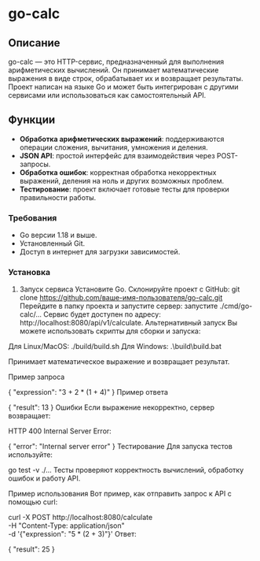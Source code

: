 # go-calc

## Описание

go-calc — это HTTP-сервис, предназначенный для выполнения арифметических вычислений. Он принимает математические выражения в виде строк, обрабатывает их и возвращает результаты. Проект написан на языке Go и может быть интегрирован с другими сервисами или использоваться как самостоятельный API.

## Функции
- **Обработка арифметических выражений**: поддерживаются операции сложения, вычитания, умножения и деления.
- **JSON API**: простой интерфейс для взаимодействия через POST-запросы.
- **Обработка ошибок**: корректная обработка некорректных выражений, деления на ноль и других возможных проблем.
- **Тестирование**: проект включает готовые тесты для проверки правильности работы.

### Требования
- Go версии 1.18 и выше.
- Установленный Git.
- Доступ в интернет для загрузки зависимостей.

### Установка
1. Запуск сервиса
Установите Go.
Склонируйте проект с GitHub:
git clone https://github.com/ваше-имя-пользователя/go-calc.git
Перейдите в папку проекта и запустите сервер:
запустите ./cmd/go-calc/...
Сервис будет доступен по адресу: http://localhost:8080/api/v1/calculate.
Альтернативный запуск
Вы можете использовать скрипты для сборки и запуска:

Для Linux/MacOS:
./build/build.sh
Для Windows:
.\build\build.bat

Принимает математическое выражение и возвращает результат.

Пример запроса

{ "expression": "3 + 2 * (1 + 4)" }
Пример ответа

{ "result": 13 }
Ошибки
Если выражение некорректно, сервер возвращает:

HTTP 400 Internal Server Error:

{ "error": "Internal server error" }
Тестирование
Для запуска тестов используйте:

go test -v ./...
Тесты проверяют корректность вычислений, обработку ошибок и работу API.

Пример использования
Вот пример, как отправить запрос к API с помощью curl:

curl -X POST http://localhost:8080/calculate \
-H "Content-Type: application/json" \
-d '{"expression": "5 * (2 + 3)"}'
Ответ:

{ "result": 25 }
